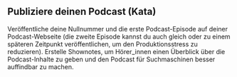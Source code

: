 ## Publiziere deinen Podcast (Kata)

Veröffentliche deine Nullnummer und die erste Podcast-Episode auf deiner Podcast-Webseite (die zweite Episode kannst du auch gleich oder zu einem späteren Zeitpunkt veröffentlichen, um den Produktionsstress zu reduzieren). Erstelle Shownotes, um Hörer_innen einen Überblick über die Podcast-Inhalte zu geben und den Podcast für Suchmaschinen besser auffindbar zu machen.
